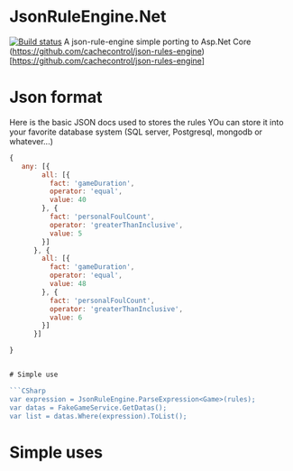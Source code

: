 # JsonRuleEngine.Net
[![Build status](https://ci.appveyor.com/api/projects/status/r430k8vb29wjjsfd?svg=true)](https://ci.appveyor.com/project/antoinebidault/jsonruleengine-net)
A json-rule-engine simple porting to Asp.Net Core
(https://github.com/cachecontrol/json-rules-engine)[https://github.com/cachecontrol/json-rules-engine]

# Json format 
Here is the basic JSON docs used to stores the rules
YOu can store it into your favorite database system (SQL server, Postgresql, mongodb or whatever...)
```javascript
{
   any: [{
        all: [{
          fact: 'gameDuration',
          operator: 'equal',
          value: 40
        }, {
          fact: 'personalFoulCount',
          operator: 'greaterThanInclusive',
          value: 5
        }]
      }, {
        all: [{
          fact: 'gameDuration',
          operator: 'equal',
          value: 48
        }, {
          fact: 'personalFoulCount',
          operator: 'greaterThanInclusive',
          value: 6
        }]
      }]

}


# Simple use

```CSharp
var expression = JsonRuleEngine.ParseExpression<Game>(rules);
var datas = FakeGameService.GetDatas();
var list = datas.Where(expression).ToList();
```

# Simple uses


